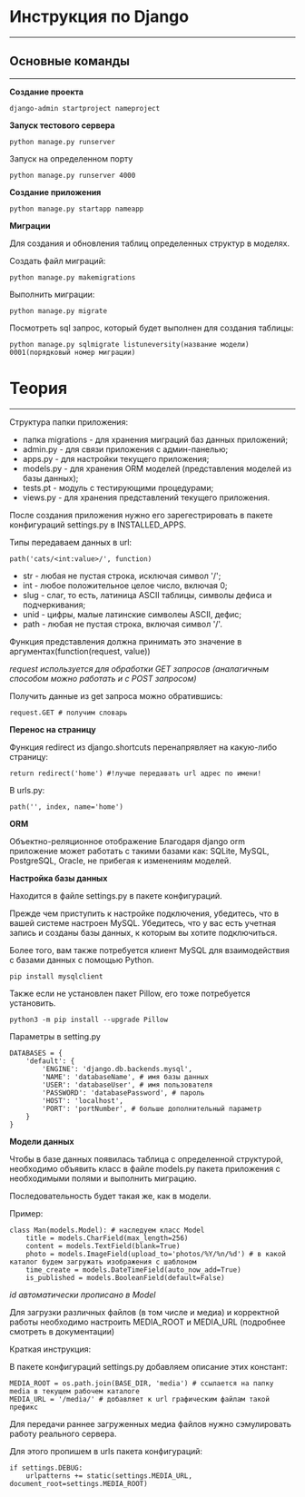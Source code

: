# Инструкция по Django
----

## Основные команды
----

__Создание проекта__

```
django-admin startproject nameproject
```

__Запуск тестового сервера__

```
python manage.py runserver
```

Запуск на определенном порту

```
python manage.py runserver 4000

```

__Создание приложения__

```
python manage.py startapp nameapp
```

__Миграции__

Для создания и обновления таблиц определенных структур  в моделях.

Создать файл миграций:

```
python manage.py makemigrations
```

Выполнить миграции:

```
python manage.py migrate
```

Посмотреть sql запрос, который будет выполнен для создания таблицы:

```
python manage.py sqlmigrate listuneversity(название модели) 0001(порядковый номер миграции)
```

# Теория
----

Структура папки приложения:

* папка migrations - для хранения миграций баз данных приложений;
* admin.py - для связи приложения с админ-панелью;
* apps.py - для настройки текущего приложения;
* models.py - для хранения ORM моделей (представления моделей из базы данных);
* tests.pt - модуль с тестирующими процедурами;
* views.py - для хранения представлений текущего приложения.

После создания приложения нужно его зарегестрировать в пакете конфигураций settings.py в INSTALLED_APPS.

Типы передаваем данных в url:

```
path('cats/<int:value>/', function)
```

* str - любая не пустая строка, исключая символ '/';
* int - любое положительное целое число, включая 0;
* slug - слаг, то есть, латиница ASCII таблицы, символы дефиса и подчеркивания;
* unid - цифры, малые латинские символеы ASCII, дефис;
* path - любая не пустая строка, включая символ '/'.

Функция представления должна принимать это значение в аргументах(function(request, value))

*request используется для обработки GET запросов (аналагичным способом можно работать и с POST запросом)*

Получить данные из get запроса можно обратившись:

```
request.GET # получим словарь
```

__Перенос на страницу__

Функция redirect из django.shortcuts перенапрявляет на какую-либо страницу:

```
return redirect('home') #!лучше передавать url адрес по имени!
```

В urls.py:

```
path('', index, name='home')
```

__ORM__

Объектно-реляционное отображение
Благодаря django orm приложение может работать с такими базами как: SQLite, MySQL, PostgreSQL, Oracle, не прибегая к изменениям моделей.

__Настройка базы данных__

Находится в файле settings.py в пакете конфигураций.

Прежде чем приступить к настройке подключения, убедитесь, что в вашей системе настроен MySQL. Убедитесь, что у вас есть учетная запись и созданы базы данных, к которым вы хотите подключиться.

Более того, вам также потребуется клиент MySQL для взаимодействия с базами данных с помощью Python.

```
pip install mysqlclient
```

Также если не установлен пакет Pillow, его тоже потребуется установить.

```
python3 -m pip install --upgrade Pillow
```

Параметры в setting.py

```
DATABASES = {
    'default': {
        'ENGINE': 'django.db.backends.mysql', 
        'NAME': 'databaseName', # имя базы данных
        'USER': 'databaseUser', # имя пользователя
        'PASSWORD': 'databasePassword', # пароль
        'HOST': 'localhost',
        'PORT': 'portNumber', # больше дополнительный параметр
    }
}
```

__Модели данных__

Чтобы в базе данных появилась таблица с определенной структурой, необходимо объявить класс в файле models.py пакета приложения с необходимыми полями и выполнить миграцию.

Последовательность будет такая же, как в модели.

Пример:

```
class Man(models.Model): # наследуем класс Model
    title = models.CharField(max_length=256)
    content = models.TextField(blank=True)
    photo = models.ImageField(upload_to='photos/%Y/%n/%d') # в какой каталог будем загружать изображения с шаблоном
    time_create = models.DateTimeField(auto_now_add=True)
    is_published = models.BooleanField(default=False)
```

*id автоматически прописано в Model*

Для загрузки различных файлов (в том числе и медиа) и корректной работы необходимо настроить MEDIA_ROOT и MEDIA_URL (подробнее смотреть в документации)

Краткая инструкция:

В пакете конфигураций settings.py добавляем описание этих констант:

```
MEDIA_ROOT = os.path.join(BASE_DIR, 'media') # ссылается на папку media в текущем рабочем каталоге
MEDIA_URL = '/media/' # добавляет к url графическим файлам такой префикс
```

Для передачи раннее загруженных медиа файлов нужно сэмулировать работу реального сервера.

Для этого пропишем в urls пакета конфигураций:

```
if settings.DEBUG:
    urlpatterns += static(settings.MEDIA_URL, document_root=settings.MEDIA_ROOT)
```

